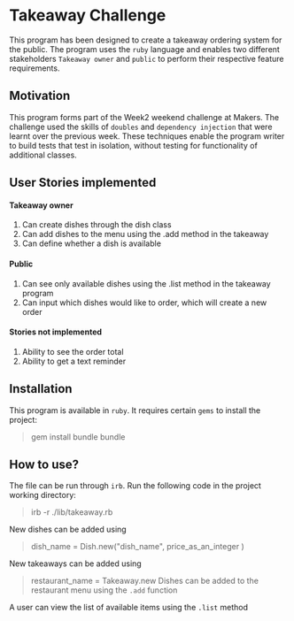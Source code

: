 # Takeaway Challenge
This program has been designed to create a takeaway ordering system for the public. The program uses the `ruby` language and enables two different stakeholders `Takeaway owner` and `public` to perform their respective feature requirements.

## Motivation
This program forms part of the Week2 weekend challenge at Makers. The challenge used the skills of `doubles` and `dependency injection` that were learnt over the previous week. These techniques enable the program writer to build tests that test in isolation, without testing for functionality of additional classes.

## User Stories implemented
#### Takeaway owner
1. Can create dishes through the dish class
2. Can add dishes to the menu using the .add method in the takeaway
3. Can define whether a dish is available

#### Public
1. Can see only available dishes using the .list method in the takeaway program
2. Can input which dishes would like to order, which will create a new order

#### Stories not implemented
1. Ability to see the order total
2. Ability to get a text reminder

## Installation
This program is available in `ruby`. It requires certain `gems` to install the project:
> gem install bundle
> bundle

## How to use?
The file can be run through `irb`. Run the following code in the project working directory:
> irb -r ./lib/takeaway.rb

New dishes can be added using 
> dish_name = Dish.new("dish_name", price_as_an_integer )

New takeaways can be added using
> restaurant_name = Takeaway.new
Dishes can be added to the restaurant menu using the `.add` function

A user can view the list of available items using the `.list` method